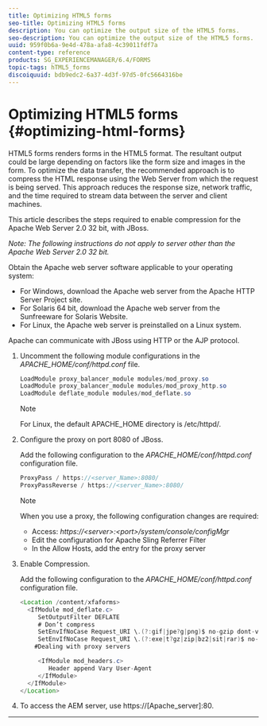 ```yaml
---
title: Optimizing HTML5 forms
seo-title: Optimizing HTML5 forms
description: You can optimize the output size of the HTML5 forms.
seo-description: You can optimize the output size of the HTML5 forms.
uuid: 959f0b6a-9e4d-478a-afa8-4c39011fdf7a
content-type: reference
products: SG_EXPERIENCEMANAGER/6.4/FORMS
topic-tags: hTML5_forms
discoiquuid: bdb9edc2-6a37-4d3f-97d5-0fc5664316be
---
```


# Optimizing HTML5 forms {#optimizing-html-forms}

HTML5 forms renders forms in the HTML5 format. The resultant output could be large depending on factors like the form size and images in the form. To optimize the data transfer, the recommended approach is to compress the HTML response using the Web Server from which the request is being served. This approach reduces the response size, network traffic, and the time required to stream data between the server and client machines.

This article describes the steps required to enable compression for the Apache Web Server 2.0 32 bit, with JBoss.

*Note: The following instructions do not apply to server other than the Apache Web Server 2.0 32 bit.*

Obtain the Apache web server software applicable to your operating system:

* For Windows, download the Apache web server from the Apache HTTP Server Project site.
* For Solaris 64 bit, download the Apache web server from the Sunfreeware for Solaris Website.
* For Linux, the Apache web server is preinstalled on a Linux system.

Apache can communicate with JBoss using HTTP or the AJP protocol.

1. Uncomment the following module configurations in the *APACHE_HOME/conf/httpd.conf* file.

   ```java
   LoadModule proxy_balancer_module modules/mod_proxy.so
   LoadModule proxy_balancer_module modules/mod_proxy_http.so
   LoadModule deflate_module modules/mod_deflate.so
   ```

   >[!NOTE]
   >
   >For Linux, the default APACHE_HOME directory is /etc/httpd/.

1. Configure the proxy on port 8080 of JBoss. 

   Add the following configuration to the *APACHE_HOME/conf/httpd.conf* configuration file.

   ```java
   ProxyPass / https://<server_Name>:8080/
   ProxyPassReverse / https://<server_Name>:8080/
   ```

   >[!NOTE]
   >
   >When you use a proxy, the following configuration changes are required:
   > 
   >* Access: *https://&lt;server&gt;:&lt;port&gt;/system/console/configMgr*
   >* Edit the configuration for Apache Sling Referrer Filter
   >* In the Allow Hosts, add the entry for the proxy server

1. Enable Compression.

   Add the following configuration to the *APACHE_HOME/conf/httpd.conf* configuration file.

   ```java
   <Location /content/xfaforms>
     <IfModule mod_deflate.c>
        SetOutputFilter DEFLATE
        # Don’t compress
        SetEnvIfNoCase Request_URI \.(?:gif|jpe?g|png)$ no-gzip dont-vary
        SetEnvIfNoCase Request_URI \.(?:exe|t?gz|zip|bz2|sit|rar)$ no-gzip dont-vary
       #Dealing with proxy servers
   
        <IfModule mod_headers.c>
           Header append Vary User-Agent
        </IfModule>
     </IfModule>
   </Location>
   ```

1. To access the AEM server, use https://[Apache_server]:80.

****

